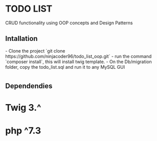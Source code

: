 # <h1>TODO LIST</h1>
CRUD functionality using OOP concepts and Design Patterns

<h2> Intallation </h2>
- Clone the project `git clone https://github.com/ninjacoder96/todo_list_oop.git`
- run the command `composer install`, this will install twig template.
- On the Db/migration folder, copy the todo_list.sql and run it to any MySQL GUI 


# <h2>Dependendies</h2>
#  Twig 3.^
#  php ^7.3









